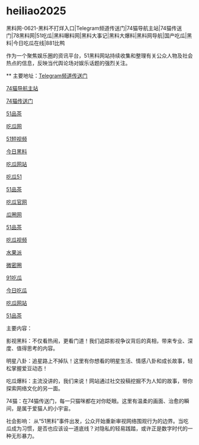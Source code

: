 # heiliao2025
黑料网-0621-黑料不打烊入口|Telegram频道传送门|74猫导航主站|74猫传送门|78黑料网|51吃瓜|黑料曝料网|黑料大事记|黑料大爆料|黑料网导航|国产吃瓜|黑料|今日吃瓜在线|881比鸭

作为一个聚焦娱乐圈的资讯平台，51黑料网站持续收集和整理有关公众人物及社会热点的信息，反映当代舆论场对娱乐话题的强烈关注。

** 主要地址：<a href="https://74mao.com/">Telegram频道传送门</a>

<a href="https://74mao.com/">74猫导航主站</a>

<a href="https://74mao.com/">74猫传送门</a>

<a href="https://pc1-05.pages.dev/">51品茶</a>

<a href="https://cg1-39.pages.dev/">吃瓜网</a>

<a href="https://pc2-25.pages.dev/">51短视频</a>

<a href="https://pc10-24.pages.dev/">今日黑料</a>

<a href="https://cg1-27.pages.dev/">吃瓜网站</a>

<a href="https://cg1-04.pages.dev/">吃瓜51</a>

<a href="https://pc8-05.pages.dev/">51品茶</a>

<a href="https://cg2-07.pages.dev/">吃瓜官网</a>

<a href="https://cg6-21.pages.dev/">瓜圈网</a>

<a href="https://pc4-05.pages.dev/">51品茶</a>

<a href="https://cg9-07.pages.dev/">吃瓜视频</a>

<a href="https://shuiguopai05.pages.dev/">水果派</a>

<a href="https://weimiquan-5.pages.dev/">微密圈</a>

<a href="https://heiliaohongling.pages.dev/">91吃瓜</a>

<a href="https://91chiguajin.pages.dev/">今日吃瓜</a>

<a href="https://cg1-07.pages.dev/">吃瓜网站</a>

<a href="https://pc10-04.pages.dev/">51品茶</a>

主要内容：

影视黑料：不仅看热闹，更看门道！我们追踪影视争议背后的真相，带来专业、深度、值得思考的内容。

明星八卦：追星路上不掉队！这里有你想看的明星生活、情感八卦和成长故事，轻松掌握爱豆动态！

吃瓜爆料：主流没讲的，我们来说！网站通过社交投稿挖掘不为人知的故事，带你探索网络文化的另一面。

74猫：在74猫传送门，每一只猫咪都在对你眨眼。这里有温柔的画面、治愈的瞬间，是属于爱猫人的小宇宙。

社会影响：
从“51黑料”事件出发，公众开始重新审视网络围观行为的边界。当吃瓜成为习惯，是否也应该设一道底线？对隐私的轻易践踏，或许正是数字时代的一种无形暴力。
